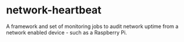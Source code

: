 network-heartbeat
=================

A framework and set of monitoring jobs to audit network uptime from a network enabled device - such as a Raspberry Pi.
